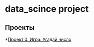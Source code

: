 # data_scince project

## Проекты

*[Проект 0. Игра: Угадай число](https://github.com/SemenPanin/data_scince/tree/main/project_0)
